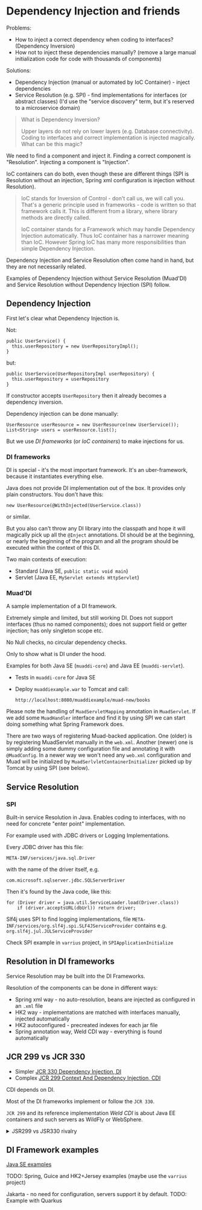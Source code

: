 # Dependency Injection and friends

Problems:

- How to inject a correct dependency when coding to interfaces? (Dependency Inversion)
- How not to inject these dependencies manually? (remove a large manual initialization code for code with thousands of components)

Solutions:

- Dependency Injection (manual or automated by IoC Container) - inject dependencies
- Service Resolution (e.g. SPI) - find implementations for interfaces (or abstract classes)
  (I'd use the "service discovery" term, but it's reserved to a microservice domain)

> What is Dependency Inversion?
> 
> Upper layers do not  rely on lower layers (e.g. Database connectivity).
> Coding to interfaces and correct implementation is injected magically.
> What can be this magic?

We need to find a component and inject it.
Finding a correct component is "Resolution".
Injecting a component is "Injection".

IoC containers can do both, even though these are different things (SPI is Resolution without an injection, 
Spring xml configuration is injection without Resolution).

> IoC stands for Inversion of Control - don't call us, we will call you.
> That's a generic principle used in frameworks - code is written so that framework calls it.
> This is different from a library, where library methods are directly called.
> 
> IoC container stands for a Framework which may handle Dependency Injection automatically.
> Thus IoC container has a narrower meaning than IoC. 
> However Spring IoC has many more responsibilities than simple Dependency Injection.

Dependency Injection and Service Resolution often come hand in hand, but they are not necessarily related.

Examples of Dependency Injection without Service Resolution (Muad'DI) 
and Service Resolution without Dependency Injection (SPI) follow.

## Dependency Injection

First let's clear what Dependency Injection is.

Not:

    public UserService() {
      this.userRepository = new UserRepositoryImpl();
    }

but:

    public UserService(UserRepositoryImpl userRepository) {
      this.userRepository = userRepository
    }

If constructor accepts `UserRepository` then it already becomes a dependency inversion.

Dependency injection can be done manually:

    UserResource userResource = new UserResource(new UserService());
    List<String> users = userResource.list();

But we use _DI frameworks_ (or _IoC containers_) to make injections for us. 

### DI frameworks

DI is special - it's the most important framework.
It's an uber-framework, because it instantiates everything else.

Java does not provide DI implementation out of the box.
It provides only plain constructors.
You don't have this:

    new UserResource(@WithInjected(UserService.class))

or similar.

But you also can't throw any DI library into the classpath and hope it will magically pick up all the `@Inject` annotations.
DI should be at the beginning, or nearly the beginning of the program and all the program should be executed within
the context of this DI.

Two main contexts of execution:

- Standard (Java SE, `public static void main`)
- Servlet (Java EE, `MyServlet extends HttpServlet`)

### Muad'DI

A sample implementation of a DI framework.

Extremely simple and limited, but still working DI.
Does not support interfaces (thus no named components);
does not support field or getter injection;
has only singleton scope etc.

No Null checks, no circular dependency checks.

Only to show what is DI under the hood.

Examples for both Java SE (`muaddi-core`) and Java EE (`muaddi-servlet`).

 - Tests in `muaddi-core` for Java SE
 - Deploy `muaddiexample.war` to Tomcat and call:

       http://localhost:8080/muaddiexample/muad-new/books

Please note the handling of `MuadServletMapping` annotation in `MuadServlet`.
If we add some `MuadHandler` interface and find it by using SPI we can start doing something what Spring Framework does.

There are two ways of registering Muad-backed application.
One (older) is by registering MuadServlet manually in the `web.xml`.
Another (newer) one is simply adding some dummy configuration file and annotating it with `@MuadConfig`.
In a newer way we won't need any `web.xml` configuration and Muad will be initialized by `MuadSerlvletContainerInitializer`
picked up by Tomcat by using SPI (see below).

## Service Resolution

### SPI

Built-in service Resolution in Java.
Enables coding to interfaces, with no need for concrete "enter point" implementation.

For example used with JDBC drivers or Logging Implementations.

Every JDBC driver has this file:

    META-INF/services/java.sql.Driver

with the name of the driver itself, e.g.

    com.microsoft.sqlserver.jdbc.SQLServerDriver

Then it's found by the Java code, like this:

    for (Driver driver = java.util.ServiceLoader.load(Driver.class))
        if (driver.acceptsURL(dbUrl)) return driver;

Slf4j uses SPI to find logging implementations, file `META-INF/services/org.slf4j.spi.SLF4JServiceProvider`
contains e.g. `org.slf4j.jul.JULServiceProvider`

Check SPI example in `varrius` project, in `SPIApplicationInitialize`

## Resolution in DI frameworks

Service Resolution may be built into the DI Frameworks.

Resolution of the components can be done in different ways:

- Spring xml way - no auto-resolution, beans are injected as configured in an `.xml` file
- HK2 way - implementations are matched with interfaces manually, injected automatically
- HK2 autoconfigured - precreated indexes for each jar file
- Spring annotation way, Weld CDI way - everything is found automatically

## JCR 299 vs JCR 330

 - Simpler [JCR 330 Dependency Injection, DI](https://jakarta.ee/specifications/dependency-injection/1.0/)
 - Complex [JCR 299 Context And Dependency Injection, CDI](https://jakarta.ee/specifications/cdi/3.0/)

CDI depends on DI.

Most of the DI frameworks implement or follow the `JCR 330`.

`JCR 299` and its reference implementation _Weld CDI_ is about Java EE containers and such servers as WildFly or WebSphere.

<details>
<summary>JSR299 vs JSR330 rivalry</summary>

There was an argument between JSR299 and JSR330 folks.
Here are some articles about it:

- [Guice angry at 299](https://groups.google.com/g/google-guice/c/UPt6ILpH_-o/m/LPad-WnzlfcJ)
- [299 angry at 330](https://in.relation.to/2009/05/07/comments-on-annotations-for-dependency-injection/)
- [299 is better than 330](https://in.relation.to/2009/06/11/jsr-299-proposed-final-draft-submitted/)
- [330 released, "too bad for 299"](http://blog.crazybob.org/2009/05/announcing-javaxinjectinject.html)
- [Asking for peaceful resolution](http://macstrac.blogspot.com/2009/03/jsr-299-contexts-and-dependency.html)
- [Peaceful resolution](https://blogs.infosupport.com/injecting-jsr330-into-jsr299/)
</details>

## DI Framework examples

[Java SE examples](https://github.com/Col-E/Useful-Things/tree/master/tutorials/dependency-injection)

TODO: Spring, Guice and HK2+Jersey examples (maybe use the `varrius` project)

Jakarta - no need for configuration, servers support it by default.
TODO: Example with Quarkus 

